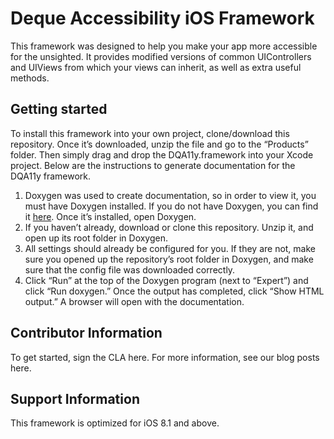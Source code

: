 <h1>Deque Accessibility iOS Framework</h1>
This framework was designed to help you make your app more accessible for the unsighted.  It provides modified versions of common UIControllers and UIViews from which your views can inherit, as well as extra useful methods.

<h2>Getting started</h2>

To install this framework into your own project, clone/download this repository.  Once it’s downloaded, unzip the file and go to the “Products” folder. Then simply drag and drop the DQA11y.framework into your Xcode project.  Below are the instructions to generate documentation for the DQA11y framework.

1. Doxygen was used to create documentation, so in order to view it, you must have Doxygen installed. If you do not have Doxygen, you can find it [here](https://github.com/doxygen/doxygen). Once it’s installed, open Doxygen.
2. If you haven’t already, download or clone this repository.  Unzip it, and open up its root folder in Doxygen.
3. All settings should already be configured for you. If they are not, make sure you opened up the repository’s root folder in Doxygen, and make sure that the config file was downloaded correctly.
4. Click “Run” at the top of the Doxygen program (next to “Expert”) and click “Run doxygen.”  Once the output has completed, click “Show HTML output.” A browser will open with the documentation.

<h2>Contributor Information</h2>

To get started, sign the CLA here. For more information, see our blog posts here.

<h2>Support Information</h2>

This framework is optimized for iOS 8.1 and above.